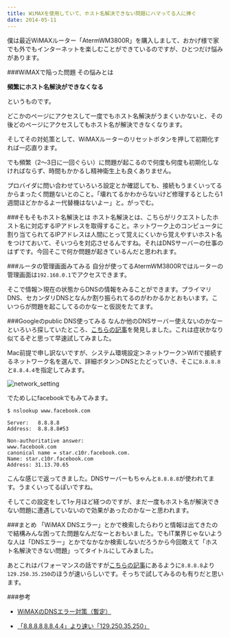 ```yaml
---
title: WiMAXを使用していて、ホスト名解決できない問題にハマってる人に捧ぐ
date: 2014-05-11
---
```


僕は最近WiMAXルーター「AtermWM3800R」を購入しまして、おかげ様で家でも外でもインターネットを楽しむことができているのですが、ひとつだけ悩みがあります。

###WiMAXで陥った問題
その悩みとは

**頻繁にホスト名解決ができなくなる**

というものです。

どこかのページにアクセスして一度でもホスト名解決がうまくいかないと、その後どのページにアクセスしてもホスト名が解決できなくなります。

そしてその対処策として、WiMAXルーターのリセットボタンを押して初期化すれば一応直ります。

でも頻繁（2〜3日に一回ぐらい）に問題が起こるので何度も何度も初期化しなければならず、時間もかかるし精神衛生上も良くありません。

プロバイダに問い合わせていろいろ設定とか確認しても、接続もうまくいってるからまったく問題ないとのこと。「壊れてるかわからないけど修理するとしたら1週間ほどかかるよー代替機はないよー」と。がっでむ。

###そもそもホスト名解決とは
ホスト名解決とは、こちらがリクエストしたホスト名に対応するIPアドレスを取得すること。ネットワーク上のコンピュータに割り当てられてるIPアドレスは人間にとって覚えにくいから覚えやすいホスト名をつけておいて、そいつらを対応させるんですね。それはDNSサーバーの仕事のはずです。今回そこで何か問題が起きているんだと思われます。

###ルータの管理画面みてみる
自分が使ってるAtermWM3800Rではルーターの管理画面は`192.168.0.1`でアクセスできます。

そこで情報＞現在の状態からDNSの情報をみることができます。プライマリDNS、セカンダリDNSとなんか割り振られてるのがわかるかとおもいます。こいつらが問題を起こしてるのかなーと仮説をたてます。

###Googleのpublic DNS使ってみる
なんか他のDNSサーバー使えないのかなーといろいろ探していたところ、[こちらの記事](http://benny.txt-nifty.com/blog/2013/02/wimaxdns-93ab.html)を発見しました。これは症状かなり似てるぞと思って早速試してみました。

Mac前提で申し訳ないですが、システム環境設定＞ネットワーク＞Wifiで接続するネットワーク名を選んで、詳細ボタン＞DNSとたどっていき、そこに`8.8.8.8`と`8.8.4.4`を指定してみます。

![network_setting](images/2014/05/11/network_setting.png)

でためしにfacebookでもみてみます。

    $ nslookup www.facebook.com

    Server:   8.8.8.8
    Address:  8.8.8.8#53

    Non-authoritative answer:
    www.facebook.com
    canonical name = star.c10r.facebook.com.
    Name: star.c10r.facebook.com
    Address: 31.13.70.65

こんな感じで返ってきました。DNSサーバーもちゃんと`8.8.8.8`が使われてます。うまくいってるぽいですね。

そしてこの設定をして1ヶ月ほど経つのですが、まだ一度もホスト名が解決できない問題に遭遇していないので効果があったのかなーと思われます。

###まとめ
「WiMAX DNSエラー」とかで検索したらわりと情報は出てきたので結構みんな困ってた問題なんだなーとおもいました。でもIT業界じゃないような人は「DNSエラー」とかでなかなか検索しないだろうから今回敢えて「ホスト名解決できない問題」ってタイトルにしてみました。

あとこれはパフォーマンスの話ですが[こちらの記事](http://www.koikikukan.com/archives/2011/09/17-035555.php)にあるように`8.8.8.8`より`129.250.35.250`のほうが速いらしいです。そっちで試してみるのも有りだと思います。

###参考
- [WiMAXのDNSエラー対策（暫定）](http://benny.txt-nifty.com/blog/2013/02/wimaxdns-93ab.html)

- [「8.8.8.8,8.8.4.4」より速い「129.250.35.250」](http://www.koikikukan.com/archives/2011/09/17-035555.php)
